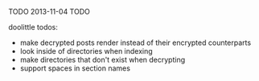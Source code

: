 TODO
2013-11-04
TODO

doolittle todos:

* make decrypted posts render instead of their encrypted counterparts
* look inside of directories when indexing
* make directories that don't exist when decrypting
* support spaces in section names
